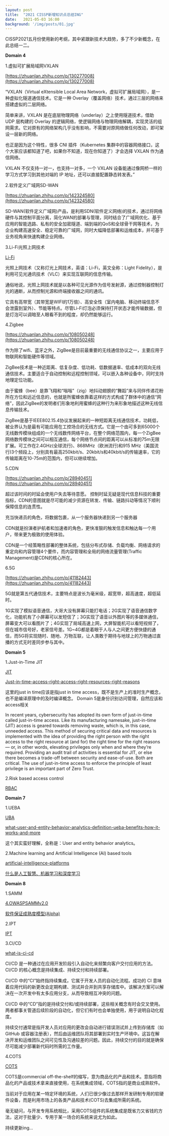 ```yaml
---
layout: post
title:  "2021 CISSP新增知识点总结ING"
date:   2021-05-03 16:00
background: '/img/posts/01.jpg'
---
```

CISSP2021五月份使用新的考纲，其中紧跟新技术大趋势，多了不少新概念，在此总结一二。

**Domain 4**

1.虚拟可扩展局域网VXLAN

[https://zhuanlan.zhihu.com/p/130277008](https://zhuanlan.zhihu.com/p/130277008)

“VXLAN（Virtual eXtensible Local Area Network，虚拟可扩展局域网），是一种虚拟化隧道通信技术。它是一种 Overlay（覆盖网络）技术，通过三层的网络来搭建虚拟的二层网络。

简单来讲，VXLAN 是在底层物理网络（underlay）之上使用隧道技术，借助 UDP 层构建的 Overlay 的逻辑网络，使逻辑网络与物理网络解耦，实现灵活的组网需求。它对原有的网络架构几乎没有影响，不需要对原网络做任何改动，即可架设一层新的网络。

也正是因为这个特性，很多 CNI 插件（Kubernetes 集群中的容器网络接口，这个大家应该都知道了吧，如果你不知道，现在你知道了）才会选择 VXLAN 作为通信网络。

VXLAN 不仅支持一对一，也支持一对多，一个 VXLAN 设备能通过像网桥一样的学习方式学习到其他对端的 IP 地址，还可以直接配置静态转发表。”

2.软件定义广域网SD-WAN

[https://zhuanlan.zhihu.com/p/142324580](https://zhuanlan.zhihu.com/p/142324580)

SD-WAN(软件定义广域网)产品，是利用SDN(软件定义网络)的技术，通过将网络硬件与其控制平面分离，简化WAN的部署与管理，同时结合了广域网优化、基于应用的智能选路、私有的安全加密隧道、端到端的QoS和全球骨干网等技术，为企业构建高速安全、稳定可靠的广域网，同时大幅降低部署和运维成本，并可基于业务视角来快速构建企业网络。

3.Li-Fi光照上网技术

[Li-Fi](https://zh.wikipedia.org/wiki/%E5%85%89%E7%85%A7%E4%B8%8A%E7%BD%91%E6%8A%80%E6%9C%AF)


光照上网技术（又称灯光上网技术，英语：Li-Fi，英文全称：Light Fidelity），是利用可见光通讯技术（VLC）来实现互联网的信息传输。

通俗地说，光照上网技术就是以各种可见光源作为信号发射源，通过控制器控制灯光的通断，从而控制光源和终端接收器之间的通讯。

它具有高带宽（其带宽是WIFI的1万倍）、高安全性（室内电脑、移动终端信息不会泄露到室外）、节能等特点。尽管Li-Fi灯泡必须保持打开状态才能传输数据，但是灯泡可以调暗至人眼看不到的程度，却仍然能够运行。

4.Zigbee

[https://zhuanlan.zhihu.com/p/108050248](https://zhuanlan.zhihu.com/p/108050248)

作为除了wifi、蓝牙之外，ZigBee是目前最重要的无线通信协议之一，主要应用于物联网和智能硬件等领域。

ZigBee技术是一种近距离、低复杂度、低功耗、低数据速率、低成本的双向无线通信技术。主要适合于自动控制和远程控制领域，可以嵌入各种设备中，同时支持地理定位功能。

由于蜜蜂（bee）是靠飞翔和“嗡嗡”（zig）地抖动翅膀的“舞蹈”来与同伴传递花粉所在方位和远近信息的，也就是所蜜蜂依靠着这样的方式构成了群体中的通信“网络”，因此ZigBee的发明者们形象地利用蜜蜂的这种行为来形象地描述这种无线信息传输技术。

ZigBee是基于IEEE802.15.4协议发展起来的一种短距离无线通信技术，功耗低，被业界认为是最有可能应用在工控场合的无线方式。它是一个由可多到65000个无线数传模块组成的一个无线数传网络平台，在整个网络范围内，每一个ZigBee网络数传模块之间可以相互通信，每个网络节点间的距离可以从标准的75m无限扩展。可工作在2.4GHz(全球流行)、868MHz（欧洲流行)和915 MHz（美国流行)3个频段上，分别具有最高250kbit/s、20kbit/s和40kbit/s的传输速率，它的传输距离在10-75m的范围内，但可以继续增加。

5.CDN

[https://zhuanlan.zhihu.com/p/28940451](https://zhuanlan.zhihu.com/p/28940451)

超过该时间的时延会使用户失去等待意愿。 控制时延无疑是现代信息科技的重要指标，CDN的意图就是尽可能的减少资源在转发、传输、链路抖动等情况下顺利保障信息的连贯性。

充当快递员的角色，将数据包裹，从一个服务器快递到另一个服务器

CDN就是扮演者护航者和加速者的角色，更快准狠的触发信息和触达每一个用户，带来更为极致的使用体验。

CDN是一个经策略性部署的整体系统，包括分布式存储、负载均衡、网络请求的重定向和内容管理4个要件，而内容管理和全局的网络流量管理(Traffic Management)是CDN的核心所在。

6.5G

[https://zhuanlan.zhihu.com/p/41182443](https://zhuanlan.zhihu.com/p/41182443)

5G就是第五代通信技术，主要特点是波长为毫米级，超宽带，超高速度，超低延时。

1G实现了模拟语音通信，大哥大没有屏幕只能打电话；2G实现了语音通信数字化，功能机有了小屏幕可以发短信了；3G实现了语音以外图片等的多媒体通信，屏幕变大可以看图片了；4G实现了局域高速上网，大屏智能机可以看短视频了，但在城市信号好，老家信号差。1G~4G都是着眼于人与人之间更方便快捷的通信，而5G将实现随时、随地、万物互联，让人类敢于期待与地球上的万物通过直播的方式无时差同步参与其中。

**Domain 5**

1.Just-in-Time JIT

[JIT](https://www.cyberark.com/what-is/just-in-time-access/)

[Just-in-time-access-right-access-right-resources-right-reasons](https://www.cyberark.com/resources/blog/just-in-time-access-right-access-right-resources-right-reasons)

这里的just in time应该是指just in time access，既不是生产上的准时生产概念，也不是编译原理中的及时编译概念。
Domain 5是身份识别访问管理，自然应该和access相关

In recent years, cybersecurity has adopted its own form of just-in-time called just-in-time access. Like its manufacturing namesake, just-in-time (JIT) access is geared towards removing waste, which is, in this case, unneeded access. This method of securing critical data and resources is implemented with the idea of providing the right person with the right access to the right resource at (and for) the right time for the right reasons — or, in other words, elevating privileges only when and where they’re required. Providing an audit trail of activities is essential for JIT, or else there becomes a trade-off between security and ease-of-use. Both are critical.
The use of just-in-time access to enforce the principle of least privilege is an important part of Zero Trust.

2.Risk based access control

[RBAC](http://ir.nsfc.gov.cn/paperDownload/1000013935977.pdf)


**Domain 7**

1.UEBA 

[UBA](https://www.rapid7.com/fundamentals/user-behavior-analytics/)

[what-user-and-entity-behavior-analytics-definition-ueba-benefits-how-it-works-and-more](https://digitalguardian.com/blog/what-user-and-entity-behavior-analytics-definition-ueba-benefits-how-it-works-and-more)

这个其实蛮好理解，全称是：User and entity behavior analytics。

2.Machine learning and Artificial Intelligence (AI) based tools 

[artificial-intelligence-platforms](https://www.predictiveanalyticstoday.com/artificial-intelligence-platforms/)

[什么是人工智慧、机器学习和深度学习](https://translate.google.com/translate?hl=zh-CN&sl=zh-TW&u=https://chih-sheng-huang821.medium.com/%25E4%25BB%2580%25E9%25BA%25BC%25E6%2598%25AF%25E4%25BA%25BA%25E5%25B7%25A5%25E6%2599%25BA%25E6%2585%25A7-%25E6%25A9%259F%25E5%2599%25A8%25E5%25AD%25B8%25E7%25BF%2592%25E5%2592%258C%25E6%25B7%25B1%25E5%25BA%25A6%25E5%25AD%25B8%25E7%25BF%2592-587e6a0dc72a&prev=search&pto=aue)

**Domain 8**

1.SAMM 

[4.OWASPSAMMv2.0](http://www.owasp.org.cn/OWASP_Events/4.OWASPSAMMv2.0.pdf)

[软件保证成熟度模型(Alpha)](https://owasp.org/www-pdf-archive/%E8%BD%AF%E4%BB%B6%E4%BF%9D%E8%AF%81%E6%88%90%E7%86%9F%E5%BA%A6%E6%A8%A1%E5%9E%8B(Alpha).pdf)

2.IPT

[IPT](https://www.sohu.com/a/199915427_773307)

3.CI/CD

[what-is-ci-cd](https://www.redhat.com/zh/topics/devops/what-is-ci-cd)

CI/CD 是一种通过在应用开发阶段引入自动化来频繁向客户交付应用的方法。CI/CD 的核心概念是持续集成、持续交付和持续部署。

CI/CD 中的“CI”始终指持续集成，它属于开发人员的自动化流程。成功的 CI 意味着应用代码的新更改会定期构建、测试并合并到共享存储库中。该解决方案可以解决在一次开发中有太多应用分支，从而导致相互冲突的问题。

CI/CD 中的“CD”指的是持续交付和/或持续部署，这些相关概念有时会交叉使用。两者都事关管道后续阶段的自动化，但它们有时也会单独使用，用于说明自动化程度。

持续交付通常是指开发人员对应用的更改会自动进行错误测试并上传到存储库（如 GitHub 或容器注册表），然后由运维团队将其部署到实时生产环境中。这旨在解决开发和运维团队之间可见性及沟通较差的问题。因此，持续交付的目的就是确保尽可能减少部署新代码时所需的工作量。

4.COTS

[COTS](http://blog.sina.com.cn/s/blog_6c09e52c010199d9.html)

COTS是commercial off-the-shelf的缩写，意为商品化的产品和技术。意指将商品化的产品或技术拿来直接使用，在系统集成领域，COTS指的是商业成熟软件。

当前对于应用在某一特定环境的系统，人们已很少像过去那样开发研制专用的软硬件设备，而是利用市场上的各类产品和技术(COTS)去集成所需的系统。

毫无疑问，与开发专用系统相比，采用COTS组件的系统集成是既省力又省钱的方法，这对于批量少、专用于某一场合的系统来说尤为如此。


持续更新ing...
